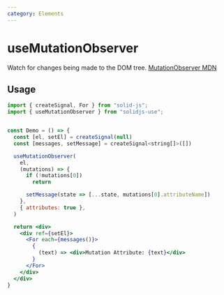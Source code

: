 ```yaml
---
category: Elements
---
```


# useMutationObserver

Watch for changes being made to the DOM tree. [MutationObserver MDN](https://developer.mozilla.org/en-US/docs/Web/API/MutationObserver)

## Usage

```jsx
import { createSignal, For } from "solid-js";
import { useMutationObserver } from "solidjs-use";


const Demo = () => {
  const [el, setEl] = createSignal(null)
  const [messages, setMessage] = createSignal<string[]>([])

  useMutationObserver(
    el,
    (mutations) => {
      if (!mutations[0])
        return

      setMessage(state => [...state, mutations[0].attributeName])
    },
    { attributes: true },
  )

  return <div>
    <div ref={setEl}>
      <For each={messages()}>
        {
          (text) => <div>Mutation Attribute: {text}</div>
        }
      </For>
    </div>
  </div>
}
```
